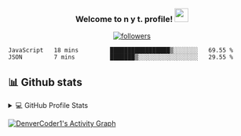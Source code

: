 <h3 align="center">
  Welcome to n y t. profile!
  <img src="https://media.giphy.com/media/hvRJCLFzcasrR4ia7z/giphy.gif" width="28">
</h3>

<p align="center">
  <a href="https://github.com/nxtdv">
    <img alt="followers" title="Follow me on Github" src="https://img.shields.io/github/followers/nxtdv?color=236ad3&labelColor=1155ba&style=for-the-badge&logo=github&label=Follow"/></a>
</p>

<!-- ## 🔥 Streak stats -->

<p align="center">

<!-- [![willianrod's wakatime stats](https://github-readme-stats.vercel.app/api/wakatime?username=nxtdv&hide_title=true&hide_border=true&langs_count=5&bg_color=00000000&text_color=777) -->
  
<!--START_SECTION:waka-->
```text
JavaScript   18 mins         █████████████████▒░░░░░░░   69.55 % 
JSON         7 mins          ███████▒░░░░░░░░░░░░░░░░░   29.55 % 
```
<!--END_SECTION:waka-->

  
<!-- ![Wwakatime stats](https://github-readme-stats-taupe-two.vercel.app/api/wakatime?username=nxtdv&hide_title=true&hide_border=true&langs_count=5&bg_color=00000000&text_color=777) -->
  
## 📊 Github stats

<details> 
  <summary>💻 GitHub Profile Stats</summary>
  <br/>
    <a href="https://github.com/anuraghazra/github-readme-stats"><img alt="DenverCoder1's Github Stats" src="https://denvercoder1-github-readme-stats.vercel.app/api/?username=nxtdv&show_icons=true&count_private=true&theme=react&hide_border=true&bg_color=1F222E&title_color=F85D7F&icon_color=F8D866" height="192px"/></a>
  <a href="https://github.com/anuraghazra/github-readme-stats"><img alt="DenverCoder1's Top Languages" src="https://github-readme-stats.vercel.app/api/top-langs/?username=nxtdv&langs_count=8&layout=compact&theme=react&hide_border=true&bg_color=1F222E&title_color=F85D7F&icon_color=F8D866" height="192px"/></a>
  <br/>
  <b>Note:</b> Top languages is only a metric of the languages my public code consists of and doesn't reflect experience or skill level.
</details>


<a href="https://github.com/ashutosh00710/github-readme-activity-graph"><img alt="DenverCoder1's Activity Graph" src="https://activity-graph.herokuapp.com/graph?username=nxtdv&bg_color=1F222E&color=F8D866&line=F85D7F&point=FFFFFF&hide_border=true" /></a>
